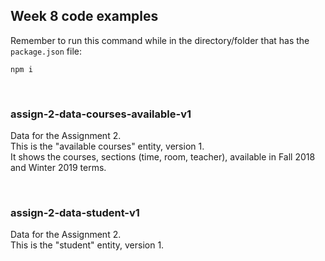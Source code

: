 ## Week 8 code examples

Remember to run this command while in the directory/folder that has the `package.json` file:

```
npm i
```

<br>

### assign-2-data-courses-available-v1

Data for the Assignment 2.  
This is the "available courses" entity, version 1.  
It shows the courses, sections (time, room, teacher), available in Fall 2018 and Winter 2019 terms.  

<br>

### assign-2-data-student-v1

Data for the Assignment 2.  
This is the "student" entity, version 1.  

<br>
